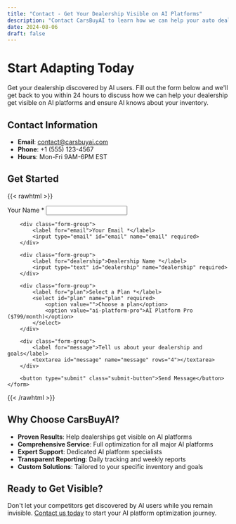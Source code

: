 ```yaml
---
title: "Contact - Get Your Dealership Visible on AI Platforms"
description: "Contact CarsBuyAI to learn how we can help your auto dealership get visible on AI platforms like ChatGPT, Perplexity, Grok and Claude."
date: 2024-08-06
draft: false
---
```


# Start Adapting Today

Get your dealership discovered by AI users. Fill out the form below and we'll get back to you within 24 hours to discuss how we can help your dealership get visible on AI platforms and ensure AI knows about your inventory.

## Contact Information

- **Email**: contact@carsbuyai.com
- **Phone**: +1 (555) 123-4567
- **Hours**: Mon-Fri 9AM-6PM EST

## Get Started

{{< rawhtml >}}
<div class="contact-form-container">
    <form class="contact-form" id="contactForm">
        <div class="form-group">
            <label for="name">Your Name *</label>
            <input type="text" id="name" name="name" required>
        </div>
        
        <div class="form-group">
            <label for="email">Your Email *</label>
            <input type="email" id="email" name="email" required>
        </div>
        
        <div class="form-group">
            <label for="dealership">Dealership Name *</label>
            <input type="text" id="dealership" name="dealership" required>
        </div>
        
        <div class="form-group">
            <label for="plan">Select a Plan *</label>
            <select id="plan" name="plan" required>
                <option value="">Choose a plan</option>
                <option value="ai-platform-pro">AI Platform Pro ($799/month)</option>
            </select>
        </div>
        
        <div class="form-group">
            <label for="message">Tell us about your dealership and goals</label>
            <textarea id="message" name="message" rows="4"></textarea>
        </div>
        
        <button type="submit" class="submit-button">Send Message</button>
    </form>
</div>

<script>
document.getElementById('contactForm').addEventListener('submit', function(e) {
    e.preventDefault();
    
    // Get form data
    const formData = new FormData(this);
    const data = Object.fromEntries(formData);
    
    // Simulate form submission
    alert('Thank you for your interest! We\'ll get back to you within 24 hours.');
    
    // Reset form
    this.reset();
});
</script>
{{< /rawhtml >}}

## Why Choose CarsBuyAI?

- **Proven Results**: Help dealerships get visible on AI platforms
- **Comprehensive Service**: Full optimization for all major AI platforms
- **Expert Support**: Dedicated AI platform specialists
- **Transparent Reporting**: Daily tracking and weekly reports
- **Custom Solutions**: Tailored to your specific inventory and goals

## Ready to Get Visible?

Don't let your competitors get discovered by AI users while you remain invisible. [Contact us today](/contact/) to start your AI platform optimization journey. 